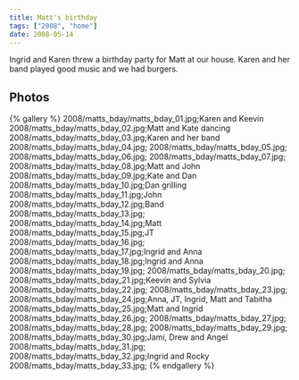 ```yaml
---
title: Matt's birthday
tags: ["2008", "home"]
date: 2008-05-14
---
```

Ingrid and Karen threw a birthday party for Matt at our house.  Karen and her band played good music and we had burgers.

## Photos 

{% gallery %} 
2008/matts_bday/matts_bday_01.jpg;Karen and Keevin
2008/matts_bday/matts_bday_02.jpg;Matt and Kate dancing
2008/matts_bday/matts_bday_03.jpg;Karen and her band
2008/matts_bday/matts_bday_04.jpg;
2008/matts_bday/matts_bday_05.jpg;
2008/matts_bday/matts_bday_06.jpg;
2008/matts_bday/matts_bday_07.jpg;
2008/matts_bday/matts_bday_08.jpg;Matt and John
2008/matts_bday/matts_bday_09.jpg;Kate and Dan
2008/matts_bday/matts_bday_10.jpg;Dan grilling
2008/matts_bday/matts_bday_11.jpg;John
2008/matts_bday/matts_bday_12.jpg;Band
2008/matts_bday/matts_bday_13.jpg;
2008/matts_bday/matts_bday_14.jpg;Matt
2008/matts_bday/matts_bday_15.jpg;JT
2008/matts_bday/matts_bday_16.jpg;
2008/matts_bday/matts_bday_17.jpg;Ingrid and Anna
2008/matts_bday/matts_bday_18.jpg;Ingrid and Anna
2008/matts_bday/matts_bday_19.jpg;
2008/matts_bday/matts_bday_20.jpg;
2008/matts_bday/matts_bday_21.jpg;Keevin and Sylvia
2008/matts_bday/matts_bday_22.jpg;
2008/matts_bday/matts_bday_23.jpg;
2008/matts_bday/matts_bday_24.jpg;Anna, JT, Ingrid, Matt and Tabitha
2008/matts_bday/matts_bday_25.jpg;Matt and Ingrid
2008/matts_bday/matts_bday_26.jpg;
2008/matts_bday/matts_bday_27.jpg;
2008/matts_bday/matts_bday_28.jpg;
2008/matts_bday/matts_bday_29.jpg;
2008/matts_bday/matts_bday_30.jpg;Jami, Drew and Angel
2008/matts_bday/matts_bday_31.jpg;
2008/matts_bday/matts_bday_32.jpg;Ingrid and Rocky
2008/matts_bday/matts_bday_33.jpg;
{% endgallery %}
